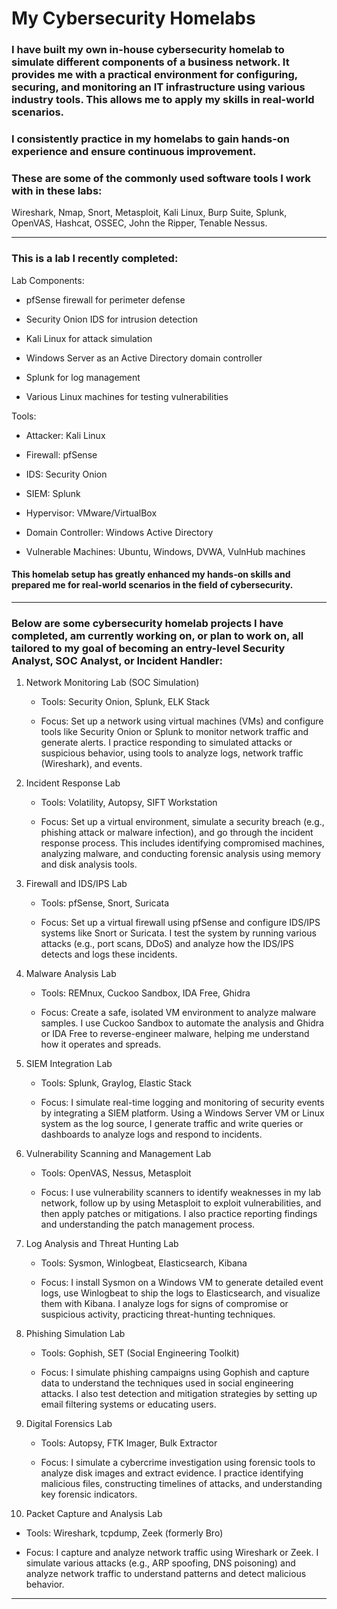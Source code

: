 # My Cybersecurity Homelabs

### I have built my own in-house cybersecurity homelab to simulate different components of a business network. It provides me with a practical environment for configuring, securing, and monitoring an IT infrastructure using various industry tools. This allows me to apply my skills in real-world scenarios.

### I consistently practice in my homelabs to gain hands-on experience and ensure continuous improvement. 

### These are some of the commonly used software tools I work with in these labs: 

Wireshark, Nmap, Snort, Metasploit, Kali Linux, Burp Suite, Splunk, OpenVAS, Hashcat, OSSEC, John the Ripper, Tenable Nessus.

---

### This is a lab I recently completed:

Lab Components:

- pfSense firewall for perimeter defense

- Security Onion IDS for intrusion detection

- Kali Linux for attack simulation

- Windows Server as an Active Directory domain controller

- Splunk for log management

- Various Linux machines for testing vulnerabilities

Tools:

- Attacker: Kali Linux

- Firewall: pfSense

- IDS: Security Onion

- SIEM: Splunk

- Hypervisor: VMware/VirtualBox

- Domain Controller: Windows Active Directory

- Vulnerable Machines: Ubuntu, Windows, DVWA, VulnHub machines

#### This homelab setup has greatly enhanced my hands-on skills and prepared me for real-world scenarios in the field of cybersecurity.

---

### Below are some cybersecurity homelab projects I have completed, am currently working on, or plan to work on, all tailored to my goal of becoming an entry-level Security Analyst, SOC Analyst, or Incident Handler:

1. Network Monitoring Lab (SOC Simulation)

   - Tools: Security Onion, Splunk, ELK Stack

   - Focus: Set up a network using virtual machines (VMs) and configure tools like Security Onion or Splunk to monitor network traffic and generate alerts. I practice responding to simulated attacks or suspicious behavior, using tools to analyze logs, network traffic (Wireshark), and events.

2. Incident Response Lab

   - Tools: Volatility, Autopsy, SIFT Workstation

   - Focus: Set up a virtual environment, simulate a security breach (e.g., phishing attack or malware infection), and go through the incident response process. This includes identifying compromised machines, analyzing malware, and conducting forensic analysis using memory and disk analysis tools.

3. Firewall and IDS/IPS Lab

   - Tools: pfSense, Snort, Suricata

   - Focus: Set up a virtual firewall using pfSense and configure IDS/IPS systems like Snort or Suricata. I test the system by running various attacks (e.g., port scans, DDoS) and analyze how the IDS/IPS detects and logs these incidents.

4. Malware Analysis Lab

   - Tools: REMnux, Cuckoo Sandbox, IDA Free, Ghidra

   - Focus: Create a safe, isolated VM environment to analyze malware samples. I use Cuckoo Sandbox to automate the analysis and Ghidra or IDA Free to reverse-engineer malware, helping me understand how it operates and spreads.

5. SIEM Integration Lab

   - Tools: Splunk, Graylog, Elastic Stack

   - Focus: I simulate real-time logging and monitoring of security events by integrating a SIEM platform. Using a Windows Server VM or Linux system as the log source, I generate traffic and write queries or dashboards to analyze logs and respond to incidents.

6. Vulnerability Scanning and Management Lab

   - Tools: OpenVAS, Nessus, Metasploit

   - Focus: I use vulnerability scanners to identify weaknesses in my lab network, follow up by using Metasploit to exploit vulnerabilities, and then apply patches or mitigations. I also practice reporting findings and understanding the patch management process.

7. Log Analysis and Threat Hunting Lab

   - Tools: Sysmon, Winlogbeat, Elasticsearch, Kibana

   - Focus: I install Sysmon on a Windows VM to generate detailed event logs, use Winlogbeat to ship the logs to Elasticsearch, and visualize them with Kibana. I analyze logs for signs of compromise or suspicious activity, practicing threat-hunting techniques.

8. Phishing Simulation Lab

   - Tools: Gophish, SET (Social Engineering Toolkit)

   - Focus: I simulate phishing campaigns using Gophish and capture data to understand the techniques used in social engineering attacks. I also test detection and mitigation strategies by setting up email filtering systems or educating users.

9. Digital Forensics Lab

   - Tools: Autopsy, FTK Imager, Bulk Extractor

   - Focus: I simulate a cybercrime investigation using forensic tools to analyze disk images and extract evidence. I practice identifying malicious files, constructing timelines of attacks, and understanding key forensic indicators.

10. Packet Capture and Analysis Lab

   - Tools: Wireshark, tcpdump, Zeek (formerly Bro)

   - Focus: I capture and analyze network traffic using Wireshark or Zeek. I simulate various attacks (e.g., ARP spoofing, DNS poisoning) and analyze network traffic to understand patterns and detect malicious behavior.

---

